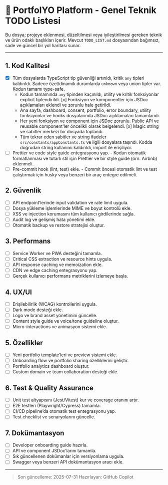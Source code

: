 # 📝 PortfolYO Platform - Genel Teknik TODO Listesi

Bu dosya; projeye eklenmesi, düzeltilmesi veya iyileştirilmesi gereken teknik ve ürün odaklı başlıkları içerir. Mevcut `TODO_LIST.md` dosyasından bağımsız, sade ve güncel bir yol haritası sunar.

---

## 1. Kod Kalitesi
 - [x] Tüm dosyalarda TypeScript tip güvenliği artırıldı, kritik `any` tipleri kaldırıldı. Sadece özel/dinamik durumlarda `unknown` veya union tipler var. Kodun tamamı type-safe.
      - Kodun tamamında `any` tipinden kaçınıldı, utility ve kritik fonksiyonlar explicit tiplendirildi.
 [x] Fonksiyon ve komponentler için JSDoc açıklamaları eklendi ve zorunlu hale getirildi.
      - Ana sayfa, dashboard, consent, portfolio, error boundary, utility fonksiyonlar ve hooks dosyalarında JSDoc açıklamaları tamamlandı.
      - Her yeni fonksiyon ve component için JSDoc zorunlu. Public API ve reusable component'ler öncelikli olarak belgelendi.
 [x] Magic string ve sabitler merkezi bir dosyada toplandı.
      - Tüm tekrar eden sabitler ve string ifadeler `src/constants/appConstants.ts` ve ilgili dosyalara taşındı. Kodda doğrudan string kullanımı kaldırıldı, import ile erişiliyor.
- [ ] Prettier ve code style guide entegrasyonu yap.
      - Kodun otomatik formatlanması ve tutarlı stil için Prettier ve bir style guide (örn. Airbnb) eklenmeli.
- [ ] Pre-commit hook (lint, test) ekle.
      - Commit öncesi otomatik lint ve test çalıştırmak için husky veya benzeri bir araç entegre edilmeli.

## 2. Güvenlik
- [ ] API endpoint’lerinde input validation ve rate limit uygula.
- [ ] Dosya yükleme işlemlerinde MIME ve boyut kontrolü ekle.
- [ ] XSS ve injection korumasını tüm kullanıcı girdilerinde sağla.
- [ ] Audit log ve gelişmiş hata yönetimi ekle.
- [ ] Otomatik backup ve restore stratejisi oluştur.

## 3. Performans
- [ ] Service Worker ve PWA desteğini tamamla.
- [ ] Critical CSS extraction ve resource hints uygula.
- [ ] API response caching ve memoization ekle.
- [ ] CDN ve edge caching entegrasyonu yap.
- [ ] Gerçek kullanıcı performans metriklerini izlemeye başla.

## 4. UX/UI
- [ ] Erişilebilirlik (WCAG) kontrollerini uygula.
- [ ] Dark mode desteği ekle.
- [ ] Logo ve brand asset yönetimini güncelle.
- [ ] Content style guide ve voice/tone guideline oluştur.
- [ ] Micro-interactions ve animasyon sistemi ekle.

## 5. Özellikler
- [ ] Yeni portfolio template’leri ve preview sistemi ekle.
- [ ] Onboarding flow ve portfolio sharing özelliklerini geliştir.
- [ ] Portfolio analytics dashboard oluştur.
- [ ] Custom domain ve team collaboration desteği ekle.

## 6. Test & Quality Assurance
- [ ] Unit test altyapısını (Jest/Vitest) kur ve coverage oranını artır.
- [ ] E2E testleri (Playwright/Cypress) tamamla.
- [ ] CI/CD pipeline’da otomatik test entegrasyonu yap.
- [ ] Test checklist ve senaryolarını güncelle.

## 7. Dokümantasyon
- [ ] Developer onboarding guide hazırla.
- [ ] API ve component JSDoc’larını tamamla.
- [ ] Sık güncellenen dokümanlar için versiyonlama uygula.
- [ ] Swagger veya benzeri API dokümantasyon aracı ekle.

---

> Son güncelleme: 2025-07-31
> Hazırlayan: GitHub Copilot
